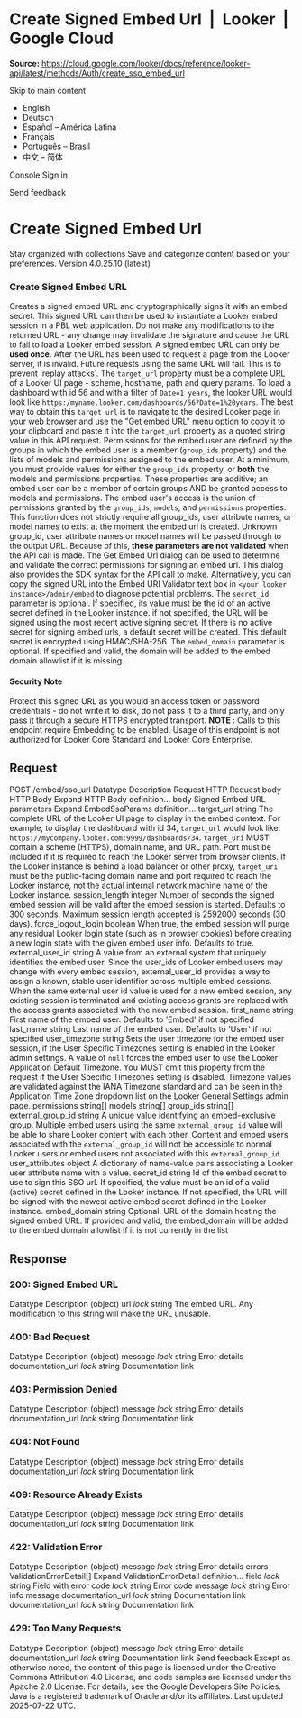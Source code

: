 # Create Signed Embed Url  |  Looker  |  Google Cloud

**Source:** https://cloud.google.com/looker/docs/reference/looker-api/latest/methods/Auth/create_sso_embed_url

Skip to main content 


  * English
  * Deutsch
  * Español – América Latina
  * Français
  * Português – Brasil
  * 中文 – 简体

Console  Sign in


Send feedback 
#  Create Signed Embed Url
Stay organized with collections  Save and categorize content based on your preferences. 
Version 4.0.25.10 (latest) 
### Create Signed Embed URL
Creates a signed embed URL and cryptographically signs it with an embed secret. This signed URL can then be used to instantiate a Looker embed session in a PBL web application. Do not make any modifications to the returned URL - any change may invalidate the signature and cause the URL to fail to load a Looker embed session.
A signed embed URL can only be **used once**. After the URL has been used to request a page from the Looker server, it is invalid. Future requests using the same URL will fail. This is to prevent 'replay attacks'.
The `target_url` property must be a complete URL of a Looker UI page - scheme, hostname, path and query params. To load a dashboard with id 56 and with a filter of `Date=1 years`, the looker URL would look like `https:/myname.looker.com/dashboards/56?Date=1%20years`. The best way to obtain this `target_url` is to navigate to the desired Looker page in your web browser and use the "Get embed URL" menu option to copy it to your clipboard and paste it into the `target_url` property as a quoted string value in this API request.
Permissions for the embed user are defined by the groups in which the embed user is a member (`group_ids` property) and the lists of models and permissions assigned to the embed user. At a minimum, you must provide values for either the `group_ids` property, or **both** the models and permissions properties. These properties are additive; an embed user can be a member of certain groups AND be granted access to models and permissions.
The embed user's access is the union of permissions granted by the `group_ids`, `models`, and `permissions` properties.
This function does not strictly require all group_ids, user attribute names, or model names to exist at the moment the embed url is created. Unknown group_id, user attribute names or model names will be passed through to the output URL. Because of this, **these parameters are not validated** when the API call is made.
The Get Embed Url dialog can be used to determine and validate the correct permissions for signing an embed url. This dialog also provides the SDK syntax for the API call to make. Alternatively, you can copy the signed URL into the Embed URI Validator text box in `<your looker instance>/admin/embed` to diagnose potential problems.
The `secret_id` parameter is optional. If specified, its value must be the id of an active secret defined in the Looker instance. if not specified, the URL will be signed using the most recent active signing secret. If there is no active secret for signing embed urls, a default secret will be created. This default secret is encrypted using HMAC/SHA-256.
The `embed_domain` parameter is optional. If specified and valid, the domain will be added to the embed domain allowlist if it is missing.
#### Security Note
Protect this signed URL as you would an access token or password credentials - do not write it to disk, do not pass it to a third party, and only pass it through a secure HTTPS encrypted transport.
**NOTE** : Calls to this endpoint require Embedding to be enabled. Usage of this endpoint is not authorized for Looker Core Standard and Looker Core Enterprise.
## Request
POST /embed/sso_url 
Datatype
Description
Request
HTTP Request 
body
HTTP Body 
Expand HTTP Body definition... 
body
Signed Embed URL parameters
Expand EmbedSsoParams definition... 
target_url
string 
The complete URL of the Looker UI page to display in the embed context. For example, to display the dashboard with id 34, `target_url` would look like: `https://mycompany.looker.com:9999/dashboards/34`. `target_uri` MUST contain a scheme (HTTPS), domain name, and URL path. Port must be included if it is required to reach the Looker server from browser clients. If the Looker instance is behind a load balancer or other proxy, `target_uri` must be the public-facing domain name and port required to reach the Looker instance, not the actual internal network machine name of the Looker instance.
session_length
integer 
Number of seconds the signed embed session will be valid after the embed session is started. Defaults to 300 seconds. Maximum session length accepted is 2592000 seconds (30 days).
force_logout_login
boolean 
When true, the embed session will purge any residual Looker login state (such as in browser cookies) before creating a new login state with the given embed user info. Defaults to true.
external_user_id
string 
A value from an external system that uniquely identifies the embed user. Since the user_ids of Looker embed users may change with every embed session, external_user_id provides a way to assign a known, stable user identifier across multiple embed sessions. When the same external user id value is used for a new embed session, any existing session is terminated and existing access grants are replaced with the access grants associated with the new embed session.
first_name
string 
First name of the embed user. Defaults to 'Embed' if not specified
last_name
string 
Last name of the embed user. Defaults to 'User' if not specified
user_timezone
string 
Sets the user timezone for the embed user session, if the User Specific Timezones setting is enabled in the Looker admin settings. A value of `null` forces the embed user to use the Looker Application Default Timezone. You MUST omit this property from the request if the User Specific Timezones setting is disabled. Timezone values are validated against the IANA Timezone standard and can be seen in the Application Time Zone dropdown list on the Looker General Settings admin page.
permissions
string[] 
models
string[] 
group_ids
string[] 
external_group_id
string 
A unique value identifying an embed-exclusive group. Multiple embed users using the same `external_group_id` value will be able to share Looker content with each other. Content and embed users associated with the `external_group_id` will not be accessible to normal Looker users or embed users not associated with this `external_group_id`.
user_attributes
object 
A dictionary of name-value pairs associating a Looker user attribute name with a value.
secret_id
string 
Id of the embed secret to use to sign this SSO url. If specified, the value must be an id of a valid (active) secret defined in the Looker instance. If not specified, the URL will be signed with the newest active embed secret defined in the Looker instance.
embed_domain
string 
Optional. URL of the domain hosting the signed embed URL. If provided and valid, the embed_domain will be added to the embed domain allowlist if it is not currently in the list
## Response
### 200: Signed Embed URL
Datatype
Description
(object)
url
_lock_
string 
The embed URL. Any modification to this string will make the URL unusable.
### 400: Bad Request
Datatype
Description
(object)
message
_lock_
string 
Error details
documentation_url
_lock_
string 
Documentation link
### 403: Permission Denied
Datatype
Description
(object)
message
_lock_
string 
Error details
documentation_url
_lock_
string 
Documentation link
### 404: Not Found
Datatype
Description
(object)
message
_lock_
string 
Error details
documentation_url
_lock_
string 
Documentation link
### 409: Resource Already Exists
Datatype
Description
(object)
message
_lock_
string 
Error details
documentation_url
_lock_
string 
Documentation link
### 422: Validation Error
Datatype
Description
(object)
message
_lock_
string 
Error details
errors
ValidationErrorDetail[] 
Expand ValidationErrorDetail definition... 
field
_lock_
string 
Field with error
code
_lock_
string 
Error code
message
_lock_
string 
Error info message
documentation_url
_lock_
string 
Documentation link
documentation_url
_lock_
string 
Documentation link
### 429: Too Many Requests
Datatype
Description
(object)
message
_lock_
string 
Error details
documentation_url
_lock_
string 
Documentation link
Send feedback 
Except as otherwise noted, the content of this page is licensed under the Creative Commons Attribution 4.0 License, and code samples are licensed under the Apache 2.0 License. For details, see the Google Developers Site Policies. Java is a registered trademark of Oracle and/or its affiliates.
Last updated 2025-07-22 UTC.


